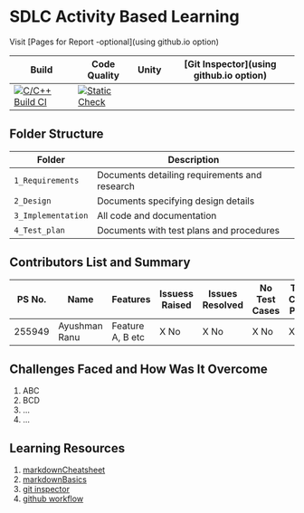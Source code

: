 # SDLC Activity Based Learning

Visit [Pages for Report -optional](using github.io option)

| Build                                                                                       | Code Quality | Unity | [Git Inspector](using github.io option) |
|---------------------------------------------------------------------------------------------|--------------|-------|-----------------------------------------|
| [![C/C++ Build CI](https://github.com/255949/StepIn_MiniProject_255949/actions/workflows/c-cpp.yml/badge.svg)](https://github.com/255949/StepIn_MiniProject_255949/actions/workflows/c-cpp.yml) | [![Static Check](https://github.com/255949/StepIn_MiniProject_255949/actions/workflows/cppcheck.yml/badge.svg)](  https://github.com/255949/StepIn_MiniProject_255949/actions/workflows/cppcheck.yml)      |       |                                         |


## Folder Structure
Folder             | Description
-------------------| -----------------------------------------
`1_Requirements`   | Documents detailing requirements and research
`2_Design`         | Documents specifying design details
`3_Implementation` | All code and documentation
`4_Test_plan`      | Documents with test plans and procedures

## Contributors List and Summary

PS No. |  Name   |    Features    | Issuess Raised |Issues Resolved|No Test Cases|Test Case Pass
-------|---------|----------------|----------------|---------------|-------------|--------------
255949 | Ayushman Ranu  | Feature A, B etc    | X No     | X No   |X No   |X No       

## Challenges Faced and How Was It Overcome

1. ABC
2. BCD
3. ...
4. ...

## Learning Resources
1. [markdownCheatsheet](https://github.com/adam-p/markdown-here/wiki/Markdown-Cheatsheet)
2. [markdownBasics](https://guides.github.com/features/mastering-markdown/)
3. [git inspector](https://github.com/ejwa/gitinspector.git)
4. [github workflow](https://docs.github.com/en/actions/learn-github-action)
